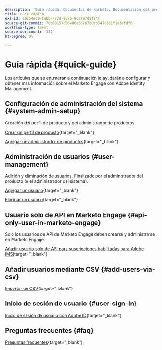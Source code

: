 ```yaml
---
description: 'Guía rápida: Documentos de Marketo: Documentación del producto'
title: Guía rápida
exl-id: eb854ec8-fabb-477d-977b-9dc7e7d9f24f
source-git-commit: 70b98157d06406e56767b0ab5478b01f1ebefdf6
workflow-type: tm+mt
source-wordcount: '132'
ht-degree: 0%

---
```


# Guía rápida {#quick-guide}

Los artículos que se enumeran a continuación le ayudarán a configurar y obtener más información sobre el Marketo Engage con Adobe Identity Management.

## Configuración de administración del sistema {#system-admin-setup}

Creación del perfil de producto y del administrador de productos.

[Crear un perfil de producto](/help/marketo/product-docs/administration/marketo-with-adobe-identity/admin-setup.md#create-a-product-profile){target=&quot;_blank&quot;}

[Agregar un administrador de productos](/help/marketo/product-docs/administration/marketo-with-adobe-identity/add-or-remove-a-product-admin.md#add-a-product-admin){target=&quot;_blank&quot;}

## Administración de usuarios {#user-management}

Adición y eliminación de usuarios. Finalizado por el administrador del producto (o el administrador del sistema).

[Agregar un usuario](/help/marketo/product-docs/administration/marketo-with-adobe-identity/add-or-remove-a-user.md#add-a-user){target=&quot;_blank&quot;}

[Eliminar un usuario](/help/marketo/product-docs/administration/marketo-with-adobe-identity/add-or-remove-a-user.md#remove-a-user){target=&quot;_blank&quot;}

## Usuario solo de API en Marketo Engage {#api-only-user-in-marketo-engage}

Solo los usuarios de API de Marketo Engage deben crearse y administrarse en Marketo Engage.

[Añadir usuario solo de API para suscripciones habilitadas para Adobe IMS](/help/marketo/product-docs/administration/marketo-with-adobe-identity/add-api-only-user-for-adobe-ims-enabled-subscriptions.md){target=&quot;_blank&quot;}

## Añadir usuarios mediante CSV {#add-users-via-csv}

[Importar un CSV](https://helpx.adobe.com/enterprise/using/bulk-upload-users.html#add-users){target=&quot;_blank&quot;}

## Inicio de sesión de usuario {#user-sign-in}

[Inicio de sesión de usuario con Adobe ID](/help/marketo/product-docs/administration/marketo-with-adobe-identity/user-sign-in-with-adobe-id.md){target=&quot;_blank&quot;}

## Preguntas frecuentes {#faq}

[Preguntas frecuentes](/help/marketo/product-docs/administration/marketo-with-adobe-identity/adobe-identity-management-overview.md#faq){target=&quot;_blank&quot;}
